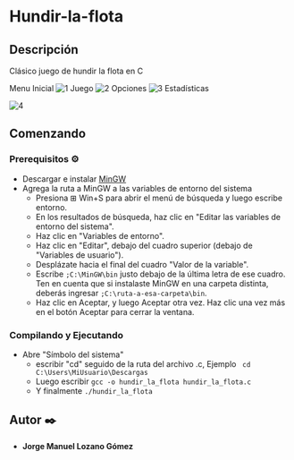 # Hundir-la-flota

## Descripción

  Clásico juego de hundir la flota en C
  
  Menu Inicial
![1](https://i.ibb.co/Z1Rdx7b/1.png)
  Juego
![2](https://i.ibb.co/Hn1XDqr/2.png)
  Opciones
![3](https://i.ibb.co/2vskvYK/3.png)
Estadísticas

![4](https://i.ibb.co/tPr3FKc/4.png)

## Comenzando

### Prerequisitos ⚙️

* Descargar e instalar [MinGW](https://sourceforge.net/projects/mingw/)
* Agrega la ruta a MinGW a las variables de entorno del sistema
  * Presiona ⊞ Win+S para abrir el menú de búsqueda y luego escribe entorno.
  *  En los resultados de búsqueda, haz clic en "Editar las variables de entorno del sistema".
  *  Haz clic en "Variables de entorno".
  *  Haz clic en "Editar", debajo del cuadro superior (debajo de "Variables de usuario").
  *  Desplázate hacia el final del cuadro "Valor de la variable".
  *  Escribe ```;C:\MinGW\bin``` justo debajo de la última letra de ese cuadro. Ten en cuenta que si instalaste MinGW en una carpeta distinta, deberás ingresar ```;C:\ruta-a-esa-carpeta\bin```.
  *  Haz clic en Aceptar, y luego Aceptar otra vez. Haz clic una vez más en el botón Aceptar para cerrar la ventana.

### Compilando y Ejecutando

* Abre "Símbolo del sistema" 
  * escribir "cd" seguido de la ruta del archivo .c, Ejemplo `` cd C:\Users\MiUsuario\Descargas``
  * Luego escribir ```gcc -o hundir_la_flota hundir_la_flota.c```
  * Y finalmente ``./hundir_la_flota``
    
## Autor ✒️

* **Jorge Manuel Lozano Gómez**
